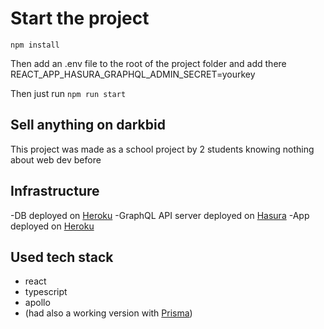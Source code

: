 # Start the project
`npm install`

Then add an .env file to the root of the project folder and add there REACT_APP_HASURA_GRAPHQL_ADMIN_SECRET=yourkey

Then just run
`npm run start`

## Sell anything on darkbid
This project was made as a school project by 2 students knowing nothing about web dev before

## Infrastructure
-DB deployed on [Heroku](https://heroku.io)
-GraphQL API server deployed on [Hasura](https://hasura.com)
-App deployed on [Heroku](https://heroku.io)

## Used tech stack
- react
- typescript
- apollo
- (had also a working version with [Prisma](https://prisma.io))
